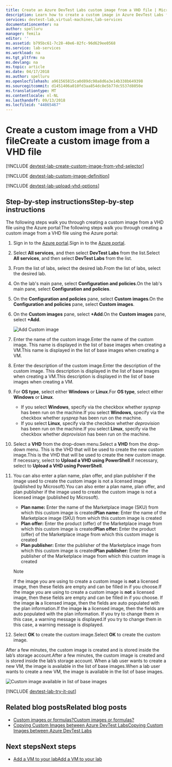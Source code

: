 ```yaml
---
title: Create an Azure DevTest Labs custom image from a VHD file | Microsoft Docs
description: Learn how to create a custom image in Azure DevTest Labs from a VHD file using the Azure portal
services: devtest-lab,virtual-machines,lab-services
documentationcenter: na
author: spelluru
manager: femila
editor: ''
ms.assetid: b795bc61-7c28-40e6-82fc-96d629ee0568
ms.service: lab-services
ms.workload: na
ms.tgt_pltfrm: na
ms.devlang: na
ms.topic: article
ms.date: 04/17/2018
ms.author: spelluru
ms.openlocfilehash: a961565815ca0d89dc98a8d6a3e14b338b649398
ms.sourcegitcommit: d1451406a010fd3aa854dc8e5b77dc5537d8050e
ms.translationtype: MT
ms.contentlocale: nl-NL
ms.lasthandoff: 09/13/2018
ms.locfileid: "44865467"
---
```

# <a name="create-a-custom-image-from-a-vhd-file"></a><span data-ttu-id="f69e7-103">Create a custom image from a VHD file</span><span class="sxs-lookup"><span data-stu-id="f69e7-103">Create a custom image from a VHD file</span></span>

[!INCLUDE [devtest-lab-create-custom-image-from-vhd-selector](../../includes/devtest-lab-create-custom-image-from-vhd-selector.md)]

[!INCLUDE [devtest-lab-custom-image-definition](../../includes/devtest-lab-custom-image-definition.md)]

[!INCLUDE [devtest-lab-upload-vhd-options](../../includes/devtest-lab-upload-vhd-options.md)]

## <a name="step-by-step-instructions"></a><span data-ttu-id="f69e7-104">Step-by-step instructions</span><span class="sxs-lookup"><span data-stu-id="f69e7-104">Step-by-step instructions</span></span>

<span data-ttu-id="f69e7-105">The following steps walk you through creating a custom image from a VHD file using the Azure portal:</span><span class="sxs-lookup"><span data-stu-id="f69e7-105">The following steps walk you through creating a custom image from a VHD file using the Azure portal:</span></span>

1. <span data-ttu-id="f69e7-106">Sign in to the [Azure portal](http://go.microsoft.com/fwlink/p/?LinkID=525040).</span><span class="sxs-lookup"><span data-stu-id="f69e7-106">Sign in to the [Azure portal](http://go.microsoft.com/fwlink/p/?LinkID=525040).</span></span>

1. <span data-ttu-id="f69e7-107">Select **All services**, and then select **DevTest Labs** from the list.</span><span class="sxs-lookup"><span data-stu-id="f69e7-107">Select **All services**, and then select **DevTest Labs** from the list.</span></span>

1. <span data-ttu-id="f69e7-108">From the list of labs, select the desired lab.</span><span class="sxs-lookup"><span data-stu-id="f69e7-108">From the list of labs, select the desired lab.</span></span>  

1. <span data-ttu-id="f69e7-109">On the lab's main pane, select **Configuration and policies**.</span><span class="sxs-lookup"><span data-stu-id="f69e7-109">On the lab's main pane, select **Configuration and policies**.</span></span> 

1. <span data-ttu-id="f69e7-110">On the **Configuration and policies** pane, select **Custom images**.</span><span class="sxs-lookup"><span data-stu-id="f69e7-110">On the **Configuration and policies** pane, select **Custom images**.</span></span>

1. <span data-ttu-id="f69e7-111">On the **Custom images** pane, select **+Add**.</span><span class="sxs-lookup"><span data-stu-id="f69e7-111">On the **Custom images** pane, select **+Add**.</span></span>

    ![Add Custom image](./media/devtest-lab-create-template/add-custom-image.png)

1. <span data-ttu-id="f69e7-113">Enter the name of the custom image.</span><span class="sxs-lookup"><span data-stu-id="f69e7-113">Enter the name of the custom image.</span></span> <span data-ttu-id="f69e7-114">This name is displayed in the list of base images when creating a VM.</span><span class="sxs-lookup"><span data-stu-id="f69e7-114">This name is displayed in the list of base images when creating a VM.</span></span>

1. <span data-ttu-id="f69e7-115">Enter the description of the custom image.</span><span class="sxs-lookup"><span data-stu-id="f69e7-115">Enter the description of the custom image.</span></span> <span data-ttu-id="f69e7-116">This description is displayed in the list of base images when creating a VM.</span><span class="sxs-lookup"><span data-stu-id="f69e7-116">This description is displayed in the list of base images when creating a VM.</span></span>

1. <span data-ttu-id="f69e7-117">For **OS type**, select either **Windows** or **Linux**.</span><span class="sxs-lookup"><span data-stu-id="f69e7-117">For **OS type**, select either **Windows** or **Linux**.</span></span>

    - <span data-ttu-id="f69e7-118">If you select **Windows**, specify via the checkbox whether *sysprep* has been run on the machine.</span><span class="sxs-lookup"><span data-stu-id="f69e7-118">If you select **Windows**, specify via the checkbox whether *sysprep* has been run on the machine.</span></span> 
    - <span data-ttu-id="f69e7-119">If you select **Linux**, specify via the checkbox whether *deprovision* has been run on the machine.</span><span class="sxs-lookup"><span data-stu-id="f69e7-119">If you select **Linux**, specify via the checkbox whether *deprovision* has been run on the machine.</span></span> 

1. <span data-ttu-id="f69e7-120">Select a **VHD** from the drop-down menu.</span><span class="sxs-lookup"><span data-stu-id="f69e7-120">Select a **VHD** from the drop-down menu.</span></span> <span data-ttu-id="f69e7-121">This is the VHD that will be used to create the new custom image.</span><span class="sxs-lookup"><span data-stu-id="f69e7-121">This is the VHD that will be used to create the new custom image.</span></span> <span data-ttu-id="f69e7-122">If necessary, select to **Upload a VHD using PowerShell**.</span><span class="sxs-lookup"><span data-stu-id="f69e7-122">If necessary, select to **Upload a VHD using PowerShell**.</span></span>

1. <span data-ttu-id="f69e7-123">You can also enter a plan name, plan offer, and plan publisher if the image used to create the custom image is not a licensed image (published by Microsoft).</span><span class="sxs-lookup"><span data-stu-id="f69e7-123">You can also enter a plan name, plan offer, and plan publisher if the image used to create the custom image is not a licensed image (published by Microsoft).</span></span>

   - <span data-ttu-id="f69e7-124">**Plan name:** Enter the name of the Marketplace image (SKU) from which this custom image is created</span><span class="sxs-lookup"><span data-stu-id="f69e7-124">**Plan name:** Enter the name of the Marketplace image (SKU) from which this custom image is created</span></span> 
   - <span data-ttu-id="f69e7-125">**Plan offer:** Enter the product (offer) of the Marketplace image from which this custom image is created</span><span class="sxs-lookup"><span data-stu-id="f69e7-125">**Plan offer:** Enter the product (offer) of the Marketplace image from which this custom image is created</span></span> 
   - <span data-ttu-id="f69e7-126">**Plan publisher:** Enter the publisher of the Marketplace image from which this custom image is created</span><span class="sxs-lookup"><span data-stu-id="f69e7-126">**Plan publisher:** Enter the publisher of the Marketplace image from which this custom image is created</span></span>

   > [!NOTE]
   > <span data-ttu-id="f69e7-127">If the image you are using to create a custom image is **not** a licensed image, then these fields are empty and can be filled in if you choose.</span><span class="sxs-lookup"><span data-stu-id="f69e7-127">If the image you are using to create a custom image is **not** a licensed image, then these fields are empty and can be filled in if you choose.</span></span> <span data-ttu-id="f69e7-128">If the image **is** a licensed image, then the fields are auto populated with the plan information.</span><span class="sxs-lookup"><span data-stu-id="f69e7-128">If the image **is** a licensed image, then the fields are auto populated with the plan information.</span></span> <span data-ttu-id="f69e7-129">If you try to change them in this case, a warning message is displayed.</span><span class="sxs-lookup"><span data-stu-id="f69e7-129">If you try to change them in this case, a warning message is displayed.</span></span>
   >
   >

1. <span data-ttu-id="f69e7-130">Select **OK** to create the custom image.</span><span class="sxs-lookup"><span data-stu-id="f69e7-130">Select **OK** to create the custom image.</span></span>

<span data-ttu-id="f69e7-131">After a few minutes, the custom image is created and is stored inside the lab’s storage account.</span><span class="sxs-lookup"><span data-stu-id="f69e7-131">After a few minutes, the custom image is created and is stored inside the lab’s storage account.</span></span> <span data-ttu-id="f69e7-132">When a lab user wants to create a new VM, the image is available in the list of base images.</span><span class="sxs-lookup"><span data-stu-id="f69e7-132">When a lab user wants to create a new VM, the image is available in the list of base images.</span></span>

![Custom image available in list of base images](./media/devtest-lab-create-template/custom-image-available-as-base.png)


[!INCLUDE [devtest-lab-try-it-out](../../includes/devtest-lab-try-it-out.md)]

## <a name="related-blog-posts"></a><span data-ttu-id="f69e7-134">Related blog posts</span><span class="sxs-lookup"><span data-stu-id="f69e7-134">Related blog posts</span></span>

- [<span data-ttu-id="f69e7-135">Custom images or formulas?</span><span class="sxs-lookup"><span data-stu-id="f69e7-135">Custom images or formulas?</span></span>](https://blogs.msdn.microsoft.com/devtestlab/2016/04/06/custom-images-or-formulas/)
- [<span data-ttu-id="f69e7-136">Copying Custom Images between Azure DevTest Labs</span><span class="sxs-lookup"><span data-stu-id="f69e7-136">Copying Custom Images between Azure DevTest Labs</span></span>](http://www.visualstudiogeeks.com/blog/DevOps/How-To-Move-CustomImages-VHD-Between-AzureDevTestLabs#copying-custom-images-between-azure-devtest-labs)

## <a name="next-steps"></a><span data-ttu-id="f69e7-137">Next steps</span><span class="sxs-lookup"><span data-stu-id="f69e7-137">Next steps</span></span>

- [<span data-ttu-id="f69e7-138">Add a VM to your lab</span><span class="sxs-lookup"><span data-stu-id="f69e7-138">Add a VM to your lab</span></span>](./devtest-lab-add-vm.md)
